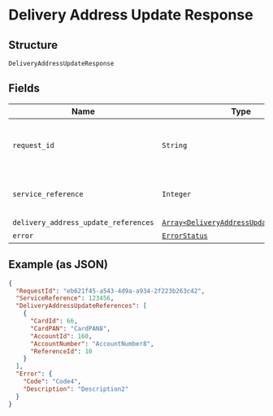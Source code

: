 
# Delivery Address Update Response

## Structure

`DeliveryAddressUpdateResponse`

## Fields

| Name | Type | Tags | Description |
|  --- | --- | --- | --- |
| `request_id` | `String` | Optional | Request ID to which was passed on the API request. |
| `service_reference` | `Integer` | Optional | Service reference number for tracking. |
| `delivery_address_update_references` | [`Array<DeliveryAddressUpdateReferences>`](../../doc/models/delivery-address-update-references.md) | Optional | - |
| `error` | [`ErrorStatus`](../../doc/models/error-status.md) | Optional | - |

## Example (as JSON)

```json
{
  "RequestId": "eb621f45-a543-4d9a-a934-2f223b263c42",
  "ServiceReference": 123456,
  "DeliveryAddressUpdateReferences": [
    {
      "CardId": 66,
      "CardPAN": "CardPAN8",
      "AccountId": 160,
      "AccountNumber": "AccountNumber8",
      "ReferenceId": 10
    }
  ],
  "Error": {
    "Code": "Code4",
    "Description": "Description2"
  }
}
```

